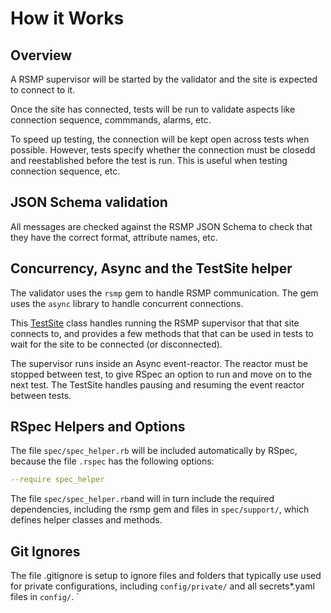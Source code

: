 # How it Works

## Overview
A RSMP supervisor will be started by the validator and the site is expected to connect to it. 

Once the site has connected, tests will be run to validate aspects like connection sequence, commmands, alarms, etc.

To speed up testing, the connection will be kept open across tests when possible. However, tests specify whether the connection must be closedd and reestablished before the test is run. This is useful when testing connection sequence, etc.

## JSON Schema validation
All messages are checked against the RSMP JSON Schema to check that they have the correct format, attribute names, etc.

## Concurrency, Async and the TestSite helper
The validator uses the `rsmp` gem to handle RSMP communication. The gem uses the `async` library to handle concurrent connections.

This [TestSite](test_site.md) class handles running the RSMP supervisor that that site connects to, and provides a few methods that that can be used in tests to wait for the site to be connected (or disconnected).

The supervisor runs inside an Async event-reactor. The reactor must be stopped between test, to give RSpec an option to run and move on to the next test. The TestSite handles pausing and resuming the event reactor between tests.

## RSpec Helpers and Options
The file `spec/spec_helper.rb` will be included automatically by RSpec, because the file `.rspec` has the following options:

```yaml
--require spec_helper
```
 
The file `spec/spec_helper.rb`and will in turn include the required dependencies, including the rsmp gem and files in `spec/support/`, which defines helper classes and methods.

## Git Ignores
The file .gitignore is setup to ignore files and folders that typically use used for private configurations, including `config/private/` and all secrets*.yaml files in `config/`.
`